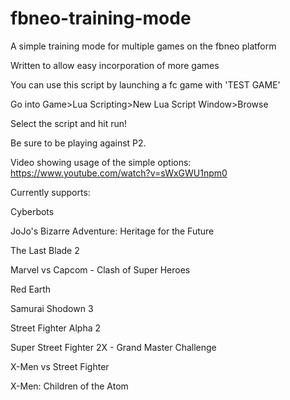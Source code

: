 # fbneo-training-mode
A simple training mode for multiple games on the fbneo platform

Written to allow easy incorporation of more games

You can use this script by launching a fc game with 'TEST GAME'

Go into Game>Lua Scripting>New Lua Script Window>Browse

Select the script and hit run!

Be sure to be playing against P2.


Video showing usage of the simple options: https://www.youtube.com/watch?v=sWxGWU1npm0


Currently supports:

Cyberbots

JoJo's Bizarre Adventure: Heritage for the Future

The Last Blade 2

Marvel vs Capcom - Clash of Super Heroes

Red Earth

Samurai Shodown 3

Street Fighter Alpha 2

Super Street Fighter 2X - Grand Master Challenge

X-Men vs Street Fighter

X-Men: Children of the Atom
